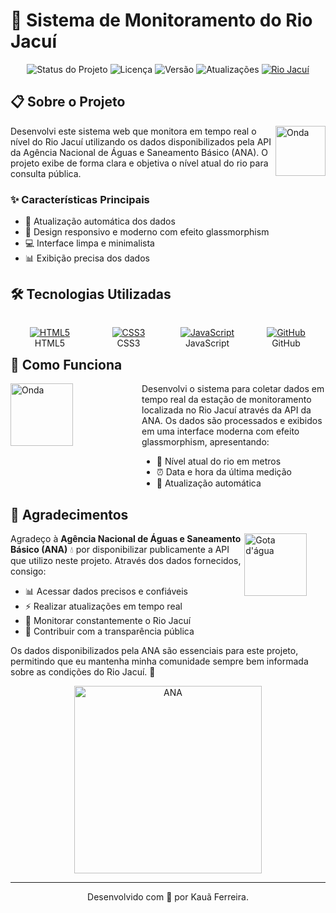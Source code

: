 # 🌊 Sistema de Monitoramento do Rio Jacuí

<div align="center">

<img src="https://img.shields.io/badge/Status-Ativo-4CAF50?style=flat-square&logo=statuspage&logoColor=white" alt="Status do Projeto"/>
<img src="https://img.shields.io/badge/Licença-MIT-2196F3?style=flat-square&logo=license&logoColor=white" alt="Licença"/>
<img src="https://img.shields.io/badge/Versão-V2.0-FF9800?style=flat-square&logo=v&logoColor=white" alt="Versão"/>
<img src="https://img.shields.io/badge/Updates-Automáticos-00BCD4?style=flat-square&logo=clockify&logoColor=white" alt="Atualizações"/>
<a href="https://pt.wikipedia.org/wiki/Rio_Jacu%C3%AD"><img src="https://img.shields.io/badge/Rio_Jacuí-Saiba_Mais-03A9F4?style=flat-square&logo=wikipedia&logoColor=white" alt="Rio Jacuí"/></a>

</div>



## 📋 Sobre o Projeto

<img align="right" src="https://png.pngtree.com/png-vector/20220611/ourmid/pngtree-ocean-wave-symbol-sea-water-png-image_4962256.png" width="80" alt="Onda">

Desenvolvi este sistema web que monitora em tempo real o nível do Rio Jacuí utilizando os dados disponibilizados pela API da Agência Nacional de Águas e Saneamento Básico (ANA). O projeto exibe de forma clara e objetiva o nível atual do rio para consulta pública.

### ✨ Características Principais

- 🔄 Atualização automática dos dados
- 📱 Design responsivo e moderno com efeito glassmorphism
- 💻 Interface limpa e minimalista
- 📊 Exibição precisa dos dados

## 🛠️ Tecnologias Utilizadas
<div align="center" style="display: grid; grid-template-columns: repeat(4, 1fr); gap: 0px; justify-items: center; align-items: center; justify-content: center; text-align: center; margin-bottom: -2.1em">

[![HTML5](https://skillicons.dev/icons?i=html)](https://html.spec.whatwg.org/)
<BR>HTML5

[![CSS3](https://skillicons.dev/icons?i=css)](https://www.w3.org/Style/CSS/)
<BR>CSS3

[![JavaScript](https://skillicons.dev/icons?i=js)](https://developer.mozilla.org/pt-BR/docs/Web/JavaScript)
<BR>JavaScript

[![GitHub](https://skillicons.dev/icons?i=github)](https://github.com/)
<BR>GitHub
</div>

## 🚀 Como Funciona

<img align="left" src="https://cdn-icons-png.flaticon.com/512/616/616711.png" width="100" alt="Onda">

<div style="margin-left: 15em;">
Desenvolvi o sistema para coletar dados em tempo real da estação de monitoramento localizada no Rio Jacuí através da API da ANA. Os dados são processados e exibidos em uma interface moderna com efeito glassmorphism, apresentando:



- 📏 Nível atual do rio em metros
- ⏰ Data e hora da última medição  
- 🔄 Atualização automática
</div>

## 🙏 Agradecimentos

<div align="left">

<img align="right" src="https://cdn-icons-png.flaticon.com/512/3442/3442663.png" width="100" alt="Gota d'água" style="margin-right: 2.13em;">

Agradeço à **Agência Nacional de Águas e Saneamento Básico (ANA)** 💧 por disponibilizar publicamente a API que utilizo neste projeto. Através dos dados fornecidos, consigo:

- 📊 Acessar dados precisos e confiáveis
- ⚡ Realizar atualizações em tempo real
- 🌊 Monitorar constantemente o Rio Jacuí
- 🤝 Contribuir com a transparência pública

Os dados disponibilizados pela ANA são essenciais para este projeto, permitindo que eu mantenha minha comunidade sempre bem informada sobre as condições do Rio Jacuí. 🌟
<p align="center">
  <a href="https://www.gov.br/ana/pt-br">
    <img src="https://upload.wikimedia.org/wikipedia/commons/b/b1/Logotipo_ANA_-_Agência_Nacional_de_Águas_e_Saneamento_Básico.png" alt="ANA" width="300">
  </a>
</p>

---
<p align="center">
  Desenvolvido com 💙 por Kauã Ferreira.
</p>

</div>
